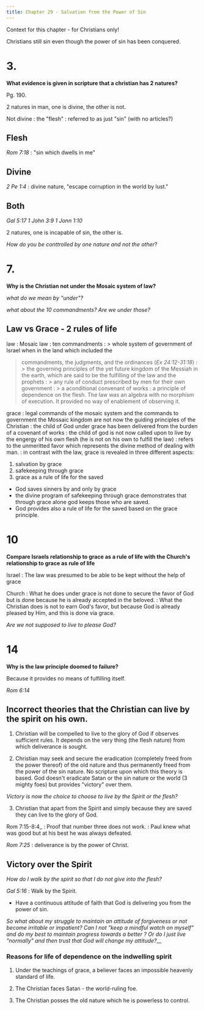 ```yaml
---
title: Chapter 29 - Salvation from the Power of Sin
---
```


Context for this chapter - for Christians only!

Christians still sin even though the power of sin has been conquered.

# 3. 
__What evidence is given in scripture that a christian has 2 natures?__

Pg. 190.

2 natures in man, one is divine, the other is not. 

Not divine
: the "flesh"
: referred to as just "sin" (with no articles?)

## Flesh

_Rom 7:18_
: "sin which dwells in me"

## Divine 
_2 Pe 1:4_ 
: divine nature, "escape corruption in the world by lust."

## Both
_Gal 5:17_
_1 John 3:9_
_1 Jonn 1:10_

2 natures, one is incapable of sin, the other is.

_How do you be conttrolled by one nature and not the other_?

# 7. 
__Why is the Christian not under the Mosaic system of law?__

_what do we mean by "under"?_

_what about the 10 commandments? Are we under those?_

## Law vs Grace - 2 rules of life

law
: Mosaic law
: ten commandments
: > whole system of government of Israel when in the land which included the
> commandments, the judgments, and the ordinances (_Ex 24:12-31:18_)
: > the governing principles of the yet future kingdom of the Messiah in the
> earth, which are said to be the fulfilling of the law and the prophets
: > any rule of conduct prescribed by men for their own government
: > a aconditional convenant of works
: a principle of dependence on the flesh. The law was an algebra with no
morphism of execution. It provided no way of enablement of observing it.

grace
: legal commands of the mosaic system and the commands to government the
Mossaic kingdom are not now the guiding principles of the Christian
: the child of God under grace has been delivered from the burden of a covenant
of works
: the child of god is not now called upon to live  by the engergy of his own
flesh (he is not on his own to fulfill the law)
: refers to the unmeritted favor which represents the divine method of dealing
with man.
: in contrast with the law, grace is revealed in three different aspects:
1. salvation by grace
2. safekeeping through grace
3. grace as a rule of life for the saved


* God saves sinners by and only by grace
* the divine program of safekeeping through grace demonstrates that through
    grace alone god keeps those who are saved.
* God provides also a rule of life for the saved based on the grace principle.


# 10
__Compare Israels relationship to grace as a rule of life with the Church's
relationship to grace as  rule of life__

Israel
: The law was presumed to be able to be kept without the help of grace

Church
: What he does under grace is not done to secure the favor of God but is done
because he is already accepted in the beloved.
: What the Christian does is not to earn God's favor, but because God is already
pleased by Him, and this is done via grace.

_Are we not supposed to live to please God?_

# 14
__Why is the law principle doomed to failure?__

Because it provides no means of fulfilling itself.

_Rom 6:14_

## Incorrect theories that the Christian can live by the spirit on his own.

1. Christian will be compelled to live to the glory of God if observes
   sufficient rules. It depends on the very thing (the flesh nature) from which
   deliverance is sought.

2. Christian may seek and secure the eradication (completely freed from the
   power thereof) of the old nature and thus permanently freed from the power of
   the sin nature. No scripture upon which this theory is based. God doesn't
   eradicate Satan or the sin nature or the world (3 mighty foes) but provides
   "victory" over them. 

_Victory is now the choice to choose to live by the Spirit or the flesh?_

3. Christian that apart from the Spirit and simply because they are saved they
   can live to the glory of God.

Rom 7:15-8:4_ 
: Proof that number three does not work.
: Paul knew what was good but at his best he was always defeated.

_Rom 7:25_
: deliverance is by the power of Christ.


## Victory over the Spirit

_How do I walk by the spirit so that I do not give into the flesh?_

_Gal 5:16_
: Walk by the Spirit.

* Have a continuous attitude of faith that God is delivering you from the power
    of sin. 

_So what about my struggle to maintain an attitude of forgiveness or not become
irritable or impatient? Can I not "keep a mindful watch on myself" and do my
best to maintain progress towards a better <insert problem of self here>? Or do
I just live "normally" and then trust that God will change my attitude?___ 

### Reasons for life of dependence on the indwelling spirit

1. Under the teachings of grace, a believer faces an impossible heavenly
standard of life.

2. The Christian faces Satan - the world-ruling foe.

3. The Christian posses the old nature which he is powerless to control.
